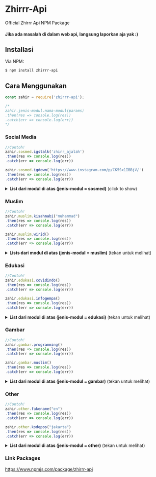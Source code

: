 # Zhirrr-Api
Official Zhirrr Api NPM Package

#### Jika ada masalah di dalam web api, langsung laporkan aja yak :)

## Installasi

Via NPM:
```bash
$ npm install zhirrr-api
```

## Cara Menggunakan

```js
const zahir = require('zhirrr-api');

/*
zahir.jenis-modul.nama-modul(params)
.then(res => console.log(res))
.catch(err => console.log(err))
*/
```

### Social Media

```js
//Contoh!
zahir.sosmed.igstalk('zhirr_ajalah')
.then(res => console.log(res))
.catch(err => console.log(err))

zahir.sosmed.igdown('https://www.instagram.com/p/CK5Sx1IBBjV/')
.then(res => console.log(res))
.catch(err => console.log(err))
```

<details>
  <summary><b>List dari modul di atas (jenis-modul = sosmed)</b> (click to show)</summary>

| nama modul | params | thing | response | description |
| :--- | :---------- | :--- | :--- | :--- |
| fbdown | url | facebook url | json | Download Facebook Video |
| tiktokdown | url | tiktok url | json |  Download Tiktok Video |
| igdown | url | instagram url | json | Download Instagram Post Atau Video |
| igstalk | user | instagram username | json |  Cari Instagram Bio, Profile |

</details>

### Muslim

```js
//Contoh!
zahir.muslim.kisahnabi("muhammad")
.then(res => console.log(res))
.catch(err => console.log(err))

zahir.muslim.wirid()
.then(res => console.log(res))
.catch(err => console.log(err))
```

<details>
  <summary><b>Lists dari modul di atas (jenis-modul = muslim)</b> (tekan untuk melihat)</summary>

| nama modul | params | thing | response | description |
| :--- | :---------- | :--- | :--- | :--- |
| asmaulhusna | - | - | json | Menampilkan Data Asmaul Husna Full 99 |
| asmaulhusnarandom | - | - | json | Menampilkan Data Asmaul Husna Secara Random |
| tahlil | - | - | json | Menampilkan Data Doa Tahlil |
| ayatkursi | - | - | json | Menampilkan Data Doa Ayat Kursi |
| kisahnabi | nabi | nama nabi | json | Menampilkan Kisah 25 Nabi |
| wirid | - | - | json | Menampilkan Data Doa Wirid |

</details>

### Edukasi

```js
//Contoh!
zahir.edukasi.covidindo()
.then(res => console.log(res))
.catch(err => console.log(err))

zahir.edukasi.infogempa()
.then(res => console.log(res))
.catch(err => console.log(err))
```

<details>
  <summary><b>List dari modul di atas (jenis-modul = edukasi)</b> (tekan untuk melihat)</summary>

| nama modul | params | thing | response | description |
| :--- | :---------- | :--- | :--- | :--- |
| covidworld | - | - | json | Data Covid Dunia |
| covidindo | - | - | json | Data Covid Indonesia |
| infogempa | - | - | json | Data Gempa Yg Terjadi Sekarang |
| kbbi | text | kata | json | Data KBBI |

</details>

### Gambar

```js
//Contoh!
zahir.gambar.programming()
.then(res => console.log(res))
.catch(err => console.log(err))

zahir.gambar.muslim()
.then(res => console.log(res))
.catch(err => console.log(err))
```

<details>
  <summary><b>List dari modul di atas (jenis-modul = gambar)</b> (tekan untuk melihat)</summary>

| nama modul | params | thing | response | description |
| :--- | :---------- | :--- | :--- | :--- |
| technology | - | - | json | Gambar Wallpaper Nuansa Technology |
| programming | - | - | json | Gambar Wallpaper Nuansa Programming |
| cyberspace | - | - | json | Gambar Wallpaper Nuansa Cyberspace |
| muslim | - | - | json | Gambar Wallpaper Nuansa Islami |
| mountain | - | - | json | Gambar Wallpaper Nuansa Pegunungan |

</details>

### Other

```js
//Contoh!
zahir.other.fakename("en")
.then(res => console.log(res))
.catch(err => console.log(err))

zahir.other.kodepos("jakarta")
.then(res => console.log(res))
.catch(err => console.log(err))
```

<details>
  <summary><b>List dari modul di atas (jenis-modul = other)</b> (tekan untuk melihat)</summary>

| nama modul | params | thing | response | description |
| :--- | :---------- | :--- | :--- | :--- |
| fakename | country | kode negara | json | Menampilkan Bio Data Orang Secara Random |
| cekip | ip | nomor ip | json | Cek/Track IP Dengan Nomor IP |
| kodepos | q | nama daerah | json | Cek Kodepos |
| hilih | kata | kata | json | Hilih Generator |
| shortlink | url | url | json | Short Link Tinyurl |
| searchlirik | search | lagu | json | Cari Lirik Lagu Dengan Mudah |
| searchchord | q | lagu | json | Cari Chord Lagu Dengan Mudah |
| randomquotes | - | - | json | Menampilkan Quotes Secara Random |

</details>

### Link Packages

https://www.npmjs.com/package/zhirrr-api
